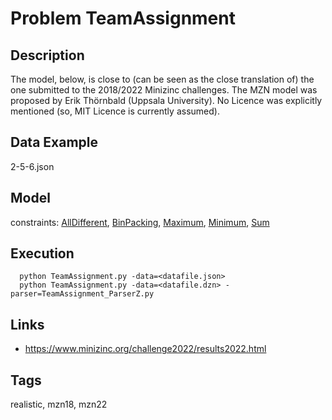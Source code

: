# Problem TeamAssignment
## Description
The model, below, is close to (can be seen as the close translation of) the one submitted to the 2018/2022 Minizinc challenges.
The MZN model was proposed by Erik Thörnbald (Uppsala University).
No Licence was explicitly mentioned (so, MIT Licence is currently assumed).

## Data Example
  2-5-6.json

## Model
  constraints: [AllDifferent](http://pycsp.org/documentation/constraints/AllDifferent), [BinPacking](http://pycsp.org/documentation/constraints/BinPacking), [Maximum](http://pycsp.org/documentation/constraints/Maximum), [Minimum](http://pycsp.org/documentation/constraints/Minimum), [Sum](http://pycsp.org/documentation/constraints/Sum)

## Execution
```
  python TeamAssignment.py -data=<datafile.json>
  python TeamAssignment.py -data=<datafile.dzn> -parser=TeamAssignment_ParserZ.py
```

## Links
  - https://www.minizinc.org/challenge2022/results2022.html

## Tags
  realistic, mzn18, mzn22
